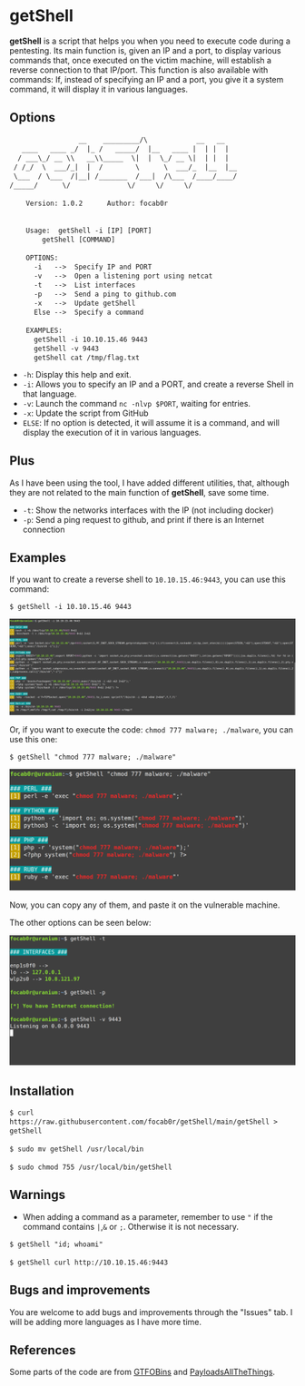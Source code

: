 # getShell #

**getShell** is a script that helps you when you need to execute code during a pentesting. Its main function is, given an IP and a port, to display various commands that, once executed on the victim machine, will establish a reverse connection to that IP/port. This function is also available with commands: If, instead of specifying an IP and a port, you give it a system command, it will display it in various languages.
## Options ##
```
                 __    _________/\            __   __   
   ____   ____ _/  |_ /   _____/  |__   ____ |  | |  |  
  / ___\_/ __ \\   __\\_____  \|  |  \_/ __ \|  | |  |  
 / /_/  \  ___/_|  |  /        \      \  ___/_  |__  |__
 \___  / \___  /|__| /_______  /___|  /\___  /____/____/
/_____/      \/              \/     \/     \/           

	Version: 1.0.2 		Author: focab0r


	Usage:  getShell -i [IP] [PORT]
		getShell [COMMAND]

	OPTIONS:
	  -i   -->  Specify IP and PORT
	  -v   -->  Open a listening port using netcat
	  -t   -->  List interfaces
	  -p   -->  Send a ping to github.com 
	  -x   -->  Update getShell
	  Else -->  Specify a command
		  
	EXAMPLES:
	  getShell -i 10.10.15.46 9443
	  getShell -v 9443
	  getShell cat /tmp/flag.txt
``` 
- `-h`: Display this help and exit.
- `-i`: Allows you to specify an IP and a PORT, and create a reverse Shell in that language.
- `-v`: Launch the command `nc -nlvp $PORT`, waiting for entries.
- `-x`: Update the script from GitHub
- `ELSE`: If no option is detected, it will assume it is a command, and will display the execution of it in various languages.

## Plus ##
As I have been using the tool, I have added different utilities, that, although they are not related to the main function of **getShell**, save some time.
- `-t`: Show the networks interfaces with the IP (not including docker)
- `-p`: Send a ping request to github, and print if there is an Internet connection

## Examples ##

If you want to create a reverse shell to `10.10.15.46:9443`, you can use this command:
```
$ getShell -i 10.10.15.46 9443
```
![Specifying an IP and a port](images/a.png)

Or, if you want to execute the code: `chmod 777 malware; ./malware`, you can use this one:
```
$ getShell "chmod 777 malware; ./malware"
```
![Adding a command](images/b.png)

Now, you can copy any of them, and paste it on the vulnerable machine.

The other options can be seen below:

![Other options](images/c.png)

## Installation ##
```
$ curl https://raw.githubusercontent.com/focab0r/getShell/main/getShell > getShell

$ sudo mv getShell /usr/local/bin

$ sudo chmod 755 /usr/local/bin/getShell
```

## Warnings ##
- When adding a command as a parameter, remember to use `"` if the command contains `|`,`&` or `;`. Otherwise it is not necessary.
```
$ getShell "id; whoami"

$ getShell curl http://10.10.15.46:9443
```

## Bugs and improvements ##
You are welcome to add bugs and improvements through the "Issues" tab. I will be adding more languages as I have more time.

## References ##
Some parts of the code are from [GTFOBins](https://gtfobins.github.io/) and [PayloadsAllTheThings](https://github.com/swisskyrepo/PayloadsAllTheThings).
